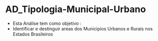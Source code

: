 # AD_Tipologia-Municipal-Urbano


- Esta Análise tem como objetivo :
- Identificar e destinguir areas dos Municipios Urbanos e Rurais nos Estados Brasileiros  
